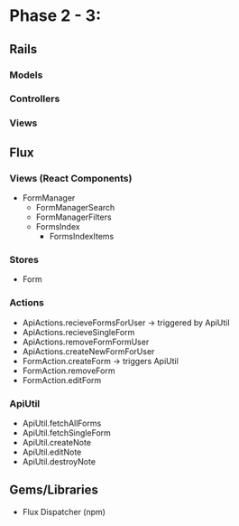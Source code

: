 # Phase 2 - 3:

## Rails
### Models

### Controllers

### Views

## Flux
### Views (React Components)
* FormManager
  - FormManagerSearch
  - FormManagerFilters
  - FormsIndex
    - FormsIndexItems

### Stores
* Form

### Actions
* ApiActions.recieveFormsForUser -> triggered by ApiUtil
* ApiActions.recieveSingleForm
* ApiActions.removeFormFormUser
* ApiActions.createNewFormForUser
* FormAction.createForm -> triggers ApiUtil
* FormAction.removeForm
* FormAction.editForm

### ApiUtil
* ApiUtil.fetchAllForms
* ApiUtil.fetchSingleForm
* ApiUtil.createNote
* ApiUtil.editNote
* ApiUtil.destroyNote

## Gems/Libraries
* Flux Dispatcher (npm)
